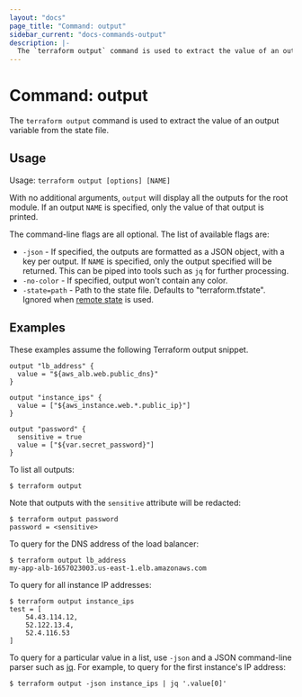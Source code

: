 ```yaml
---
layout: "docs"
page_title: "Command: output"
sidebar_current: "docs-commands-output"
description: |-
  The `terraform output` command is used to extract the value of an output variable from the state file.
---
```


# Command: output

The `terraform output` command is used to extract the value of
an output variable from the state file.

## Usage

Usage: `terraform output [options] [NAME]`

With no additional arguments, `output` will display all the outputs for
the root module. If an output `NAME` is specified, only the value of that
output is printed.

The command-line flags are all optional. The list of available flags are:

* `-json` - If specified, the outputs are formatted as a JSON object, with
    a key per output. If `NAME` is specified, only the output specified will be
    returned. This can be piped into tools such as `jq` for further processing.
* `-no-color` - If specified, output won't contain any color.
* `-state=path` - Path to the state file. Defaults to "terraform.tfstate".
    Ignored when [remote state](/docs/state/remote.html) is used.

## Examples

These examples assume the following Terraform output snippet.

```hcl
output "lb_address" {
  value = "${aws_alb.web.public_dns}"
}

output "instance_ips" {
  value = ["${aws_instance.web.*.public_ip}"]
}

output "password" {
  sensitive = true
  value = ["${var.secret_password}"]
}
```

To list all outputs:

```shell
$ terraform output
```

Note that outputs with the `sensitive` attribute will be redacted:

```shell
$ terraform output password
password = <sensitive>
```

To query for the DNS address of the load balancer:

```shell
$ terraform output lb_address
my-app-alb-1657023003.us-east-1.elb.amazonaws.com
```

To query for all instance IP addresses:

```shell
$ terraform output instance_ips
test = [
    54.43.114.12,
    52.122.13.4,
    52.4.116.53
]
```

To query for a particular value in a list, use `-json` and a JSON
command-line parser such as [jq](https://stedolan.github.io/jq/).
For example, to query for the first instance's IP address:

```shell
$ terraform output -json instance_ips | jq '.value[0]'
```
